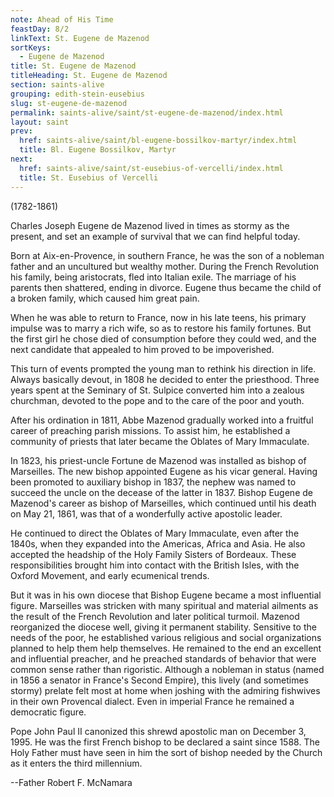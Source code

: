 ```yaml
---
note: Ahead of His Time
feastDay: 8/2
linkText: St. Eugene de Mazenod
sortKeys:
  - Eugene de Mazenod
title: St. Eugene de Mazenod
titleHeading: St. Eugene de Mazenod
section: saints-alive
grouping: edith-stein-eusebius
slug: st-eugene-de-mazenod
permalink: saints-alive/saint/st-eugene-de-mazenod/index.html
layout: saint
prev:
  href: saints-alive/saint/bl-eugene-bossilkov-martyr/index.html
  title: Bl. Eugene Bossilkov, Martyr
next:
  href: saints-alive/saint/st-eusebius-of-vercelli/index.html
  title: St. Eusebius of Vercelli
---
```

(1782-1861)

Charles Joseph Eugene de Mazenod lived in times as stormy as the present, and set an example of survival that we can find helpful today.

Born at Aix-en-Provence, in southern France, he was the son of a nobleman father and an uncultured but wealthy mother. During the French Revolution his family, being aristocrats, fled into Italian exile. The marriage of his parents then shattered, ending in divorce. Eugene thus became the child of a broken family, which caused him great pain.

When he was able to return to France, now in his late teens, his primary impulse was to marry a rich wife, so as to restore his family fortunes. But the first girl he chose died of consumption before they could wed, and the next candidate that appealed to him proved to be impoverished.

This turn of events prompted the young man to rethink his direction in life. Always basically devout, in 1808 he decided to enter the priesthood. Three years spent at the Seminary of St. Sulpice converted him into a zealous churchman, devoted to the pope and to the care of the poor and youth.

After his ordination in 1811, Abbe Mazenod gradually worked into a fruitful career of preaching parish missions. To assist him, he established a community of priests that later became the Oblates of Mary Immaculate.

In 1823, his priest-uncle Fortune de Mazenod was installed as bishop of Marseilles. The new bishop appointed Eugene as his vicar general. Having been promoted to auxiliary bishop in 1837, the nephew was named to succeed the uncle on the decease of the latter in 1837. Bishop Eugene de Mazenod's career as bishop of Marseilles, which continued until his death on May 21, 1861, was that of a wonderfully active apostolic leader.

He continued to direct the Oblates of Mary Immaculate, even after the 1840s, when they expanded into the Americas, Africa and Asia. He also accepted the headship of the Holy Family Sisters of Bordeaux. These responsibilities brought him into contact with the British Isles, with the Oxford Movement, and early ecumenical trends.

But it was in his own diocese that Bishop Eugene became a most influential figure. Marseilles was stricken with many spiritual and material ailments as the result of the French Revolution and later political turmoil. Mazenod reorganized the diocese well, giving it permanent stability. Sensitive to the needs of the poor, he established various religious and social organizations planned to help them help themselves. He remained to the end an excellent and influential preacher, and he preached standards of behavior that were common sense rather than rigoristic. Although a nobleman in status (named in 1856 a senator in France's Second Empire), this lively (and sometimes stormy) prelate felt most at home when joshing with the admiring fishwives in their own Provencal dialect. Even in imperial France he remained a democratic figure.

Pope John Paul II canonized this shrewd apostolic man on December 3, 1995. He was the first French bishop to be declared a saint since 1588. The Holy Father must have seen in him the sort of bishop needed by the Church as it enters the third millennium.

\--Father Robert F. McNamara